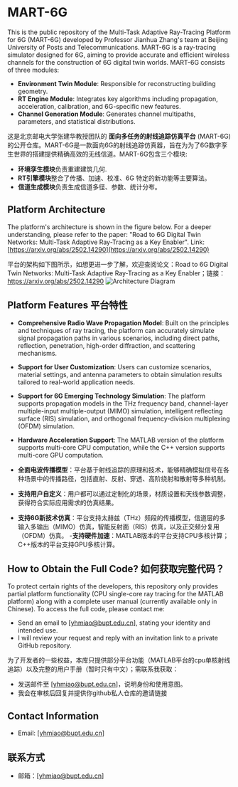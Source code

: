# MART-6G
This is the public repository of the Multi-Task Adaptive Ray-Tracing Platform for 6G (MART-6G) developed by Professor Jianhua Zhang's team at Beijing University of Posts and Telecommunications. MART-6G is a ray-tracing simulator designed for 6G, aiming to provide accurate and efficient wireless channels for the construction of 6G digital twin worlds. MART-6G consists of three modules: 
- **Environment Twin Module**: Responsible for reconstructing building geometry.  
- **RT Engine Module**: Integrates key algorithms including propagation, acceleration, calibration, and 6G-specific new features.  
- **Channel Generation Module**: Generates channel multipaths, parameters, and statistical distributions.

这是北京邮电大学张建华教授团队的 **面向多任务的射线追踪仿真平台** (MART-6G)的公开仓库。MART-6G是一款面向6G的射线追踪仿真器，旨在为为了6G数字孪生世界的搭建提供精确高效的无线信道。MART-6G包含三个模块:
- **环境孪生模块**负责重建建筑几何.
- **RT引擎模块**整合了传播、加速、校准、6G 特定的新功能等主要算法。
- **信道生成模块**负责生成信道多径、参数、统计分布。
## Platform Architecture
The platform's architecture is shown in the figure below. For a deeper understanding, please refer to the paper: "Road to 6G Digital Twin Networks: Multi-Task Adaptive Ray-Tracing as a Key Enabler". Link: [https://arxiv.org/abs/2502.14290](https://arxiv.org/abs/2502.14290)

平台的架构如下图所示，如想更进一步了解，欢迎查阅论文：Road to 6G Digital Twin Networks: Multi-Task Adaptive Ray-Tracing as a Key Enabler；链接：https://arxiv.org/abs/2502.14290
![Architecture Diagram](./images/fig2_RTarchitectureV6.jpg)
## Platform Features 平台特性
- **Comprehensive Radio Wave Propagation Model**: Built on the principles and techniques of ray tracing, the platform can accurately simulate signal propagation paths in various scenarios, including direct paths, reflection, penetration, high-order diffraction, and scattering mechanisms.
- **Support for User Customization**: Users can customize scenarios, material settings, and antenna parameters to obtain simulation results tailored to real-world application needs.
- **Support for 6G Emerging Technology Simulation**: The platform supports propagation models in the THz frequency band, channel-layer multiple-input multiple-output (MIMO) simulation, intelligent reflecting surface (RIS) simulation, and orthogonal frequency-division multiplexing (OFDM) simulation.
- **Hardware Acceleration Support**: The MATLAB version of the platform supports multi-core CPU computation, while the C++ version supports multi-core GPU computation.

- **全面电波传播模型**：平台基于射线追踪的原理和技术，能够精确模拟信号在各种场景中的传播路径，包括直射、反射、穿透、高阶绕射和散射等多种机制。
- **支持用户自定义**：用户都可以通过定制化的场景，材质设置和天线参数调整，获得符合实际应用需求的仿真结果。
- **支持6G新技术仿真**：平台支持太赫兹（THz）频段的传播模型，信道层的多输入多输出（MIMO）仿真，智能反射面（RIS）仿真，以及正交频分复用（OFDM）仿真。
-**支持硬件加速**：MATLAB版本的平台支持CPU多核计算；C++版本的平台支持GPU多核计算。

## How to Obtain the Full Code? 如何获取完整代码？
To protect certain rights of the developers, this repository only provides partial platform functionality (CPU single-core ray tracing for the MATLAB platform) along with a complete user manual (currently available only in Chinese). To access the full code, please contact me:
- Send an email to [yhmiao@bupt.edu.cn], stating your identity and intended use.
- I will review your request and reply with an invitation link to a private GitHub repository.

为了开发者的一些权益，本库只提供部分平台功能（MATLAB平台的cpu单核射线追踪）以及完整的用户手册（暂时只有中文）；需联系我获取：
- 发送邮件至 [yhmiao@bupt.edu.cn]，说明身份和使用意图。
- 我会在审核后回复并提供你github私人仓库的邀请链接
## Contact Information
- Email: [yhmiao@bupt.edu.cn]
## 联系方式
- 邮箱：[yhmiao@bupt.edu.cn]
  
